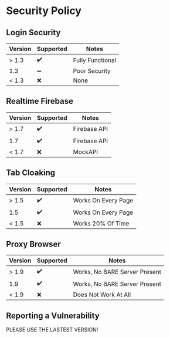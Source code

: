 # Security Policy

## Login Security

| Version | Supported          | Notes            |
| ------- | ------------------ | ---------------- |
| > 1.3   | :heavy_check_mark: | Fully Functional |
|   1.3   | :heavy_minus_sign: | Poor Security    |
| < 1.3   | ❌                | None             |

## Realtime Firebase

| Version | Supported          | Notes           |
| ------- | ------------------ | --------------- |
| > 1.7   | :heavy_check_mark: | Firebase API    |
|   1.7   | :heavy_check_mark: | Firebase API    |
| < 1.7   | ❌                | MockAPI          |

## Tab Cloaking

| Version | Supported          | Notes               |
| ------- | ------------------ | ------------------- |
| > 1.5   | :heavy_check_mark: | Works On Every Page |
|   1.5   | :heavy_check_mark: | Works On Every Page |
| < 1.5   | ❌                | Works 20% Of Time |

## Proxy Browser

| Version | Supported          | Notes           |
| ------- | ------------------ | --------------- |
| > 1.9   | :heavy_check_mark: | Works, No BARE Server Present |
|   1.9   | :heavy_check_mark: | Works, No BARE Server Present |
| < 1.9   | ❌                | Does Not Work At All |

## Reporting a Vulnerability

PLEASE USE THE LASTEST VERSION!

